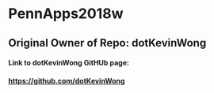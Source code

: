 # PennApps2018w
## Original Owner of Repo: dotKevinWong
#### Link to dotKevinWong GitHUb page: 
#### https://github.com/dotKevinWong